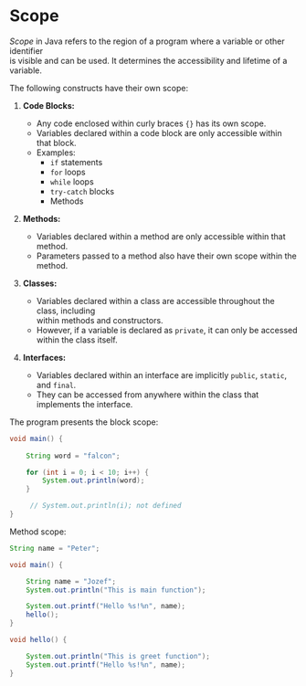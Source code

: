 # Scope

*Scope* in Java refers to the region of a program where a variable or other identifier   
is visible and can be used. It determines the accessibility and lifetime of a variable.  


The following constructs have their own scope:  

1. **Code Blocks:**
   - Any code enclosed within curly braces `{}` has its own scope.
   - Variables declared within a code block are only accessible within that block.
   - Examples:
     - `if` statements
     - `for` loops
     - `while` loops
     - `try-catch` blocks
     - Methods

2. **Methods:**
   - Variables declared within a method are only accessible within that method.  
   - Parameters passed to a method also have their own scope within the method.  

3. **Classes:**
   - Variables declared within a class are accessible throughout the class, including  
     within methods and constructors.
   - However, if a variable is declared as `private`, it can only be accessed within
     the class itself.

4. **Interfaces:**
   - Variables declared within an interface are implicitly `public`, `static`, and `final`.
   - They can be accessed from anywhere within the class that implements the interface.


The program presents the block scope:  

```java
void main() {
    
    String word = "falcon";

    for (int i = 0; i < 10; i++) {
        System.out.println(word);
    }

     // System.out.println(i); not defined
}
```

Method scope:  

```java
String name = "Peter";

void main() {

    String name = "Jozef";
    System.out.println("This is main function");

    System.out.printf("Hello %s!%n", name);
    hello();
}

void hello() {

    System.out.println("This is greet function");
    System.out.printf("Hello %s!%n", name);
}
```







